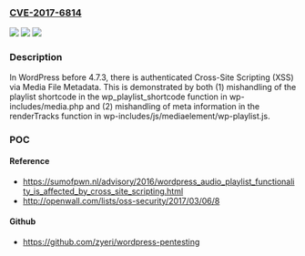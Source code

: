 ### [CVE-2017-6814](https://cve.mitre.org/cgi-bin/cvename.cgi?name=CVE-2017-6814)
![](https://img.shields.io/static/v1?label=Product&message=n%2Fa&color=blue)
![](https://img.shields.io/static/v1?label=Version&message=n%2Fa&color=blue)
![](https://img.shields.io/static/v1?label=Vulnerability&message=n%2Fa&color=brighgreen)

### Description

In WordPress before 4.7.3, there is authenticated Cross-Site Scripting (XSS) via Media File Metadata. This is demonstrated by both (1) mishandling of the playlist shortcode in the wp_playlist_shortcode function in wp-includes/media.php and (2) mishandling of meta information in the renderTracks function in wp-includes/js/mediaelement/wp-playlist.js.

### POC

#### Reference
- https://sumofpwn.nl/advisory/2016/wordpress_audio_playlist_functionality_is_affected_by_cross_site_scripting.html
- http://openwall.com/lists/oss-security/2017/03/06/8

#### Github
- https://github.com/zyeri/wordpress-pentesting

